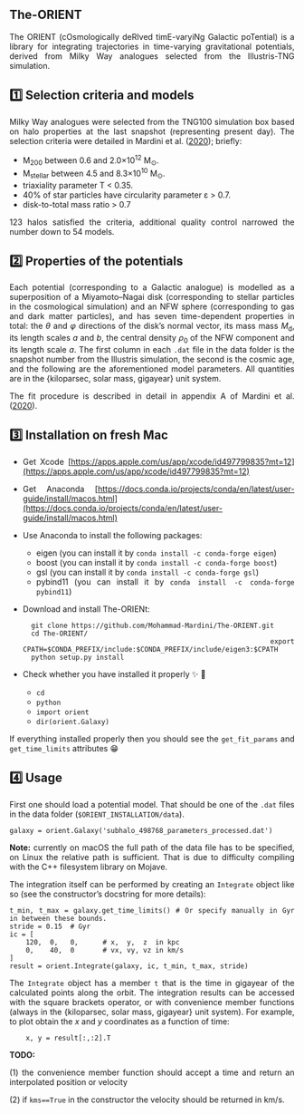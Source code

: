 <div align="justify">

The-ORIENT
----------
The ORIENT (cOsmologically deRIved timE-varyiNg Galactic poTential) is a library for integrating trajectories in time-varying gravitational potentials, derived from Milky Way analogues selected from the Illustris-TNG simulation.


:one: Selection criteria and models
-----------------------------------

Milky Way analogues were selected from the TNG100 simulation box based on halo properties at the last snapshot (representing present day). The selection criteria were detailed in Mardini et al. ([2020](https://ui.adsabs.harvard.edu/abs/2020ApJ...903...88M/abstract)); briefly:

* M<sub>200</sub> between 0.6 and 2.0×10<sup>12</sup> M<sub>⊙</sub>.
* M<sub>stellar</sub> between 4.5 and 8.3×10<sup>10</sup> M<sub>⊙</sub>.
* triaxiality parameter T < 0.35.
* 40% of star particles have circularity parameter ε > 0.7.
* disk-to-total mass ratio > 0.7

123 halos satisfied the criteria, additional quality control narrowed the number down to 54 models.


:two: Properties of the potentials
----------------------------------

Each potential (corresponding to a Galactic analogue) is modelled as a superposition of a Miyamoto–Nagai disk (corresponding to stellar particles in the cosmological simulation) and an NFW sphere (corresponding to gas and dark matter particles), and has seven time-dependent properties in total: the _θ_ and _φ_ directions of the disk’s normal vector, its mass mass _M_<sub>d</sub>, its length scales _a_ and _b_, the central density _ρ_<sub>0</sub> of the NFW component and its length scale _a_. The first column in each `.dat` file in the data folder is the snapshot number from the Illustris simulation, the second is the cosmic age, and the following are the aforementioned model parameters. All quantities are in the {kiloparsec, solar mass, gigayear} unit system.

The fit procedure is described in detail in appendix A of Mardini et al. ([2020](https://ui.adsabs.harvard.edu/abs/2020ApJ...903...88M/abstract)).


:three: Installation on fresh Mac
---------------------------------
- Get Xcode [https://apps.apple.com/us/app/xcode/id497799835?mt=12](https://apps.apple.com/us/app/xcode/id497799835?mt=12)
- Get Anaconda [https://docs.conda.io/projects/conda/en/latest/user-guide/install/macos.html](https://docs.conda.io/projects/conda/en/latest/user-guide/install/macos.html)
- Use Anaconda to install the following packages:
  - eigen    (you can install it by `conda install -c conda-forge eigen`) 
  - boost    (you can install it by `conda install -c conda-forge boost`)
  - gsl      (you can install it by `conda install -c conda-forge gsl`)
  - pybind11 (you can install it by `conda install -c conda-forge pybind11`)
- Download and install The-ORIENt:

        git clone https://github.com/Mohammad-Mardini/The-ORIENT.git
        cd The-ORIENT/
        export CPATH=$CONDA_PREFIX/include:$CONDA_PREFIX/include/eigen3:$CPATH
        python setup.py install
        
- Check whether you have installed it properly :sparkles: :camel:
  - `cd`
  - `python`
  - `import orient`
  - `dir(orient.Galaxy)`
 
If everything installed properly then you should see the `get_fit_params` and `get_time_limits` attributes :grin: 


 
:four: Usage
------------

First one should load a potential model. That should be one of the `.dat` files in the data folder (`$ORIENT_INSTALLATION/data`).


    galaxy = orient.Galaxy('subhalo_498768_parameters_processed.dat')


**Note:** currently on macOS the full path of the data file has to be specified, on Linux the relative path is sufficient. That is due to difficulty compiling with the C++ filesystem library on Mojave.

The integration itself can be performed by creating an `Integrate` object like so (see the constructor’s docstring for more details):

    t_min, t_max = galaxy.get_time_limits() # Or specify manually in Gyr in between these bounds.
    stride = 0.15  # Gyr
    ic = [
        120,  0,   0,      # x,  y,  z  in kpc
        0,    40,  0       # vx, vy, vz in km/s
    ]
    result = orient.Integrate(galaxy, ic, t_min, t_max, stride)

The `Integrate` object has a member `t` that is the time in gigayear of the calculated points along the orbit. The integration results can be accessed with the square brackets operator, or with convenience member functions (always in the {kiloparsec, solar mass, gigayear} unit system). For example, to plot obtain the *x* and *y* coordinates as a function of time:

        x, y = result[:,:2].T

**TODO:** 

(1) the convenience member function should accept a time and return an interpolated position or velocity 

(2) if `kms==True` in the constructor the velocity should be returned in km/s.

</div>
